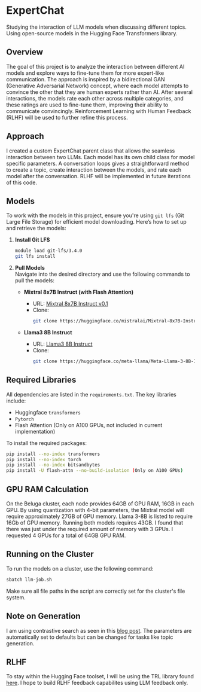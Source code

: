 # ExpertChat
Studying the interaction of LLM models when discussing different topics. Using open-source models in the Hugging Face Transformers library.

## Overview
The goal of this project is to analyze the interaction between different AI models and explore ways to fine-tune them for more expert-like communication. The approach is inspired by a bidirectional GAN (Generative Adversarial Network) concept, where each model attempts to convince the other that they are human experts rather than AI. After several interactions, the models rate each other across multiple categories, and these ratings are used to fine-tune them, improving their ability to communicate convincingly. Reinforcement Learning with Human Feedback (RLHF) will be used to further refine this process.

## Approach
I created a custom ExpertChat parent class that allows the seamless interaction between two LLMs. Each model has its own child class for model specific parameters. A conversation loops gives a straightforward method to create a topic, create interaction between the models, and rate each model after the conversation. RLHF will be implemented in future iterations of this code.

## Models

To work with the models in this project, ensure you're using `git lfs` (Git Large File Storage) for efficient model downloading. Here’s how to set up and retrieve the models:

1. **Install Git LFS**  
   ```bash
   module load git-lfs/3.4.0
   git lfs install
   ```

2. **Pull Models**  
   Navigate into the desired directory and use the following commands to pull the models:

   - **Mixtral 8x7B Instruct (with Flash Attention)**  
     - URL: [Mixtral 8x7B Instruct v0.1](https://huggingface.co/mistralai/Mixtral-8x7B-Instruct-v0.1/tree/main)  
     - Clone:  
       ```bash
       git clone https://huggingface.co/mistralai/Mixtral-8x7B-Instruct-v0.1
       ```

   - **Llama3 8B Instruct**  
     - URL: [Llama3 8B Instruct](https://huggingface.co/meta-llama/Meta-Llama-3-8B-Instruct/tree/main)  
     - Clone:  
       ```bash
       git clone https://huggingface.co/meta-llama/Meta-Llama-3-8B-Instruct
       ```

## Required Libraries

All dependencies are listed in the `requirements.txt`. The key libraries include:

- Huggingface `transformers`
- `Pytorch`
- Flash Attention (Only on A100 GPUs, not included in current implementation)

To install the required packages:
```bash
pip install --no-index transformers
pip install --no-index torch
pip install --no-index bitsandbytes
pip install -U flash-attn --no-build-isolation (Only on A100 GPUs)
```

## GPU RAM Calculation

On the Beluga cluster, each node provides 64GB of GPU RAM, 16GB in each GPU. By using quantization with 4-bit parameters, the Mixtral model will require approximately 27GB of GPU memory. Llama 3-8B is listed to require 16Gb of GPU memory. Running both models requires 43GB. I found that there was just under the required amount of memory with 3 GPUs. I requested 4 GPUs for a total of 64GB GPU RAM.


## Running on the Cluster

To run the models on a cluster, use the following command:
```bash
sbatch llm-job.sh
```
Make sure all file paths in the script are correctly set for the cluster's file system.

## Note on Generation

I am using contrastive search as seen in this [blog post](https://huggingface.co/docs/transformers/en/generation_strategies). The parameters are automatically set to defaults but can be changed for tasks like topic generation.

## RLHF

To stay within the Hugging Face toolset, I will be using the TRL library found [here](https://huggingface.co/docs/trl/index). I hope to build RLHF feedback capabilites using LLM feedback only.

